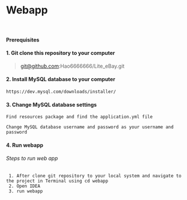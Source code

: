 # Webapp

&nbsp;

#### Prerequisites

#### 1. Git clone this repository to your computer

> git@github.com:Hao6666666/Lite_eBay.git

#### 2. Install MySQL database to your computer

    https://dev.mysql.com/downloads/installer/

#### 3. Change MySQL database settings

    Find resources package and find the application.yml file

    Change MySQL database username and password as your username and password

#### 4. Run webapp

###### Steps to run web app

     1. After clone git repository to your local system and navigate to the project in Terminal using cd webapp
     2. Open IDEA
     3. run webapp

&nbsp;
